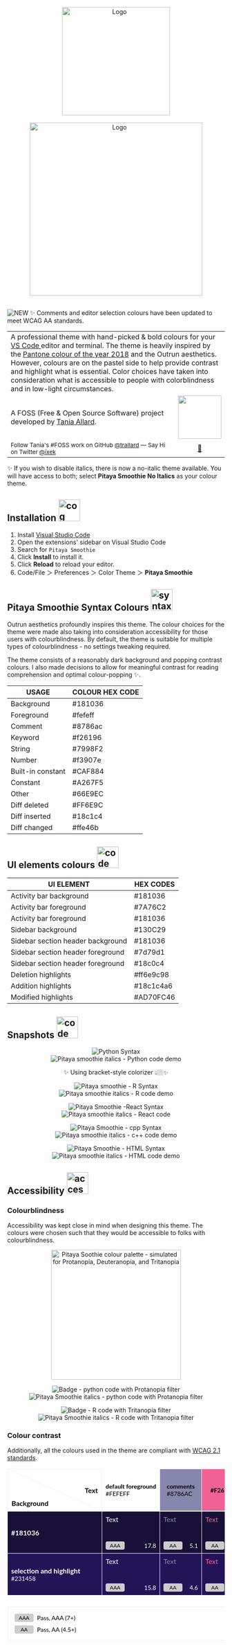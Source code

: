 <div align="center">
 <img alt="Logo" src="https://github.com/trallard/pitaya_smoothie/blob/main/images/logos/logo_squared.png?raw=true" width="250" />
</div>
<br>

<div align="center">
 <img alt="Logo" src="https://github.com/trallard/pitaya_smoothie/blob/main/images/logos/wording.png?raw=true" width="400" />
</div>
<br>

![NEW](https://img.shields.io/badge/-NEW-gray.svg?colorB=12CBC4) ✨ Comments and editor selection colours have been updated to meet WCAG AA standards.

<table width='100%' align="center">
 <tr>
 <td align='left' width='100%' colspan='2'>
 A professional theme with hand-picked & bold colours for your <a href="https://code.visualstudio.com/?WT.mc_id=academic-0000-taallard" target="_blank"> VS Code </a> editor and terminal. The theme is heavily inspired by the <a href="https://www.pantone.com/color-intelligence/color-of-the-year/color-of-the-year-2018">Pantone colour of the year 2018</a> and the Outrun aesthetics.
 However, colours are on the pastel side to help provide contrast and highlight what is essential.
 Color choices have taken into consideration what is accessible to people with colorblindness and in low-light circumstances.
 </td>
 </tr>
 <tr>
 <td>
 A FOSS (Free & Open Source Software) project developed by <a href='https://github.com/trallard' target="_blank">Tania Allard</a>.
 </td>
 <td align='center'>
 <a target="_blank" href='https://bitsandchips.me/'>
 <img src='https://img.shields.io/badge/%E2%86%92-TANIA%20ALLARD-gray.svg?colorA=2D2A56&colorB=7A76C2&style=flat' width='100' />
 </a>
 </td>
 </tr>
 <tr><td><sup> Follow Tania's #FOSS work on GitHub <a href='https://github.com/trallard'>@trallard</a> — Say Hi on Twitter <a href="https://twitter.com/ixek/">@ixek</a></sup></td><td align='center'> <a target="_blank" href='https://bitsandchips.me/'>👋 </a></td></tr>
</table>

✨ If you wish to disable italics, there is now a no-italic theme available. You will have access to both; select **Pitaya Smoothie No Italics** as your colour theme.

## Installation <img alt="cog" src="./images/icons/settings.png" width="50"/>

1. Install [Visual Studio Code](https://code.visualstudio.com/?WT.mc_id=academic-0000-taallard)
1. Open the extensions' sidebar on Visual Studio Code
1. Search for `Pitaya Smoothie`
1. Click **Install** to install it.
1. Click **Reload** to reload your editor.
1. Code/File ＞ Preferences ＞ Color Theme ＞ **Pitaya Smoothie**

## Pitaya Smoothie Syntax Colours <img alt="syntax" src="./images/icons/highlighter.png" width="50" />

Outrun aesthetics profoundly inspires this theme. The colour choices for the theme were made also taking into consideration accessibility for those users with colourblindness. By default, the theme is suitable for multiple types of colourblindness - no settings tweaking required.

The theme consists of a reasonably dark background and popping contrast colours.
I also made decisions to allow for meaningful contrast for reading comprehension and optimal colour-popping ✨.

| USAGE          | COLOUR HEX CODE                                                      |
| -------------- | -------------------------------------------------------------------- |
| Background     | #181036 |
| Foreground     | #fefeff |
| Comment        | #8786ac |
| Keyword        | #f26196 |
| String         | #7998F2 |
| Number         | #f3907e |
| Built-in constant | #CAF884 |
| Constant       | #A267F5 |
| Other          | #66E9EC |
| Diff deleted   | #FF6E9C |
| Diff inserted  | #18c1c4 |
| Diff changed   | #ffe46b |

## UI elements colours <img alt="code" src="./images/icons/browser.png" width="50" />

| UI ELEMENT                        | HEX CODES                                                                  |
| --------------------------------- | -------------------------------------------------------------------------- |
| Activity bar background           | #181036       |
| Activity bar foreground           | #7A76C2       |
| Activity bar foreground           | #181036       |
| Sidebar background                | #130C29       |
| Sidebar section header background | #181036       |
| Sidebar section header foreground | #7d79d1       |
| Sidebar section header foreground | #18c0c4       |
| Deletion highlights               | #ff6e9c98 |
| Addition highlights               | #18c1c4a6 |
| Modified highlights               | #AD70FC46 |

## Snapshots <img alt="code" src="./images/icons/code.png" width="50" />

<div align="center">

![Python Syntax](https://img.shields.io/badge/SYNTAX-Python-gray.svg?colorA=2D2A56&colorB=7A76C2&style=flat.svg)
</br>
<img alt="Pitaya smoothie italics - Python code demo" src="./images/demos/python.png"/>

✨ Using bracket-style colorizer 👆🏼✨

![Pitaya smoothie - R Syntax](https://img.shields.io/badge/SYNTAX-R-gray.svg?colorA=2D2A56&colorB=7A76C2&style=flat.svg)
</br>
<img alt="Pitaya smoothie italics - R code demo" src="./images/demos/R.png"/>

![Pitaya Smoothie -React Syntax](https://img.shields.io/badge/SYNTAX-React-gray.svg?colorA=2D2A56&colorB=7A76C2&style=flat.svg)
</br>
<img alt="Pitaya smoothie italics - React code" src="./images/demos/react.png"/>

![Pitaya Smoothie - cpp Syntax](https://img.shields.io/badge/SYNTAX-c++-gray.svg?colorA=2D2A56&colorB=7A76C2&style=flat.svg)
</br>
<img alt="Pitaya smoothie italics - c++ code demo" src="./images/demos/cpp.png"/>

![Pitaya Smoothie - HTML Syntax](https://img.shields.io/badge/SYNTAX-HTML-gray.svg?colorA=2D2A56&colorB=7A76C2&style=flat.svg)
<img alt="Pitaya smoothie italics - HTML code demo" src="./images/demos/html.png"/>

</div>

## Accessibility <img alt="accessibility" src="./images/icons/access.png" width="50" />

### Colourblindness

Accessibility was kept close in mind when designing this theme. The colours were chosen such that they would be accessible to folks with colourblindness.
<div align="center">
<img alt="Pitaya Soothie colour palette - simulated for Protanopia, Deuteranopia, and Tritanopia" src="./images/access/Coloring_for_Colorblindness.png" width="300" />

![Badge - python code with Protanopia filter](https://img.shields.io/badge/PROTANOMALY-Python-gray.svg?colorA=2D2A56&colorB=7A76C2&style=flat.svg)
<img alt="Pitaya Smoothie italics - python code with Protanopia filter" src="./images/demos/python-protanomaly.png"/>

![Badge - R code with Tritanopia filter](https://img.shields.io/badge/TRITANOPIA-R-gray.svg?colorA=2D2A56&colorB=7A76C2&style=flat.svg)
<img alt="Pitaya Smoothie italics - R code with Tritanopia filter" src="./images/demos/R-tritanopia.png"/>

</div>

### Colour contrast

Additionally, all the colours used in the theme are compliant with [WCAG 2.1 standards](https://www.w3.org/TR/UNDERSTANDING-WCAG20/visual-audio-contrast-contrast.html).

<!-- Contrast Grid generated by contrast-grid.eightshapes.com -->
<!-- Editable link: https://contrast-grid.eightshapes.com/?version=1.1.0&background-colors=%23181036%2C%20%0D%0A%23231458%2C%20selection%20and%20highlight%0D%0A&foreground-colors=%23FEFEFF%2C%20default%20foreground%0D%0A%238786ac%2C%20comments%0D%0A%23F26196%0D%0A%237998F2%0D%0A%23F3907E%0D%0A%23CAF884%0D%0A%2366E9EC%0D%0A%23B07AFC%0D%0A%23FFE46B%2C%20diff-changed%0D%0A%2318C1C4%2C%20diff-inserted%0D%0A%23FF6E9C%2C%20diff-deleted%0D%0A&es-color-form__tile-size=compact&es-color-form__show-contrast=aaa&es-color-form__show-contrast=aa&es-color-form__show-contrast=aa18&es-color-form__show-contrast=dnp -->
<div class="es-contrast-grid es-contrast-grid--compact">
    <div class="es-contrast-grid__inner">
        <table class="es-contrast-grid__table">
            <thead>
                <tr class="es-contrast-grid__foreground-key">
                    <th>
                        <div class="es-contrast-grid__key-swatch-spacer">
                            <span class="es-contrast-grid__key-swatch-label es-contrast-grid__key-swatch-label--background">Background</span>
                            <span class="es-contrast-grid__key-swatch-label es-contrast-grid__key-swatch-label--text">Text</span>
                        </div>
                    </th>
                    <th class="es-contrast-grid__foreground-key-cell">
                        <div class="es-contrast-grid__key-swatch es-contrast-grid__key-swatch--foreground es-contrast-grid--dark-label" data-hex="#FEFEFF" style="background-color: #fefeff;">
                            <div class="es-contrast-grid__key-swatch-label">
                                <div class="es-contrast-grid__key-swatch-label-text">default foreground</div>
                                <div class="es-contrast-grid__key-swatch-label-hex">#FEFEFF</div>
                            </div>
                        </div>
                    </th>
                    <th class="es-contrast-grid__foreground-key-cell">
                        <div class="es-contrast-grid__key-swatch es-contrast-grid__key-swatch--foreground es-contrast-grid--dark-label" data-hex="#8786AC" style="background-color: #8786ac;">
                            <div class="es-contrast-grid__key-swatch-label">
                                <div class="es-contrast-grid__key-swatch-label-text">comments</div>
                                <div class="es-contrast-grid__key-swatch-label-hex">#8786AC</div>
                            </div>
                        </div>
                    </th>
                    <th class="es-contrast-grid__foreground-key-cell">
                        <div class="es-contrast-grid__key-swatch es-contrast-grid__key-swatch--foreground es-contrast-grid--dark-label" data-hex="#F26196" style="background-color: #f26196;">
                            <div class="es-contrast-grid__key-swatch-label">
                                <div class="es-contrast-grid__key-swatch-label-text">#F26196</div>
                                <div class="es-contrast-grid__key-swatch-label-hex">
                                </div>
                            </div>
                        </div>
                    </th>
                    <th class="es-contrast-grid__foreground-key-cell">
                        <div class="es-contrast-grid__key-swatch es-contrast-grid__key-swatch--foreground es-contrast-grid--dark-label" data-hex="#7998F2" style="background-color: #7998f2;">
                            <div class="es-contrast-grid__key-swatch-label">
                                <div class="es-contrast-grid__key-swatch-label-text">#7998F2</div>
                                <div class="es-contrast-grid__key-swatch-label-hex">
                                </div>
                            </div>
                        </div>
                    </th>
                    <th class="es-contrast-grid__foreground-key-cell">
                        <div class="es-contrast-grid__key-swatch es-contrast-grid__key-swatch--foreground es-contrast-grid--dark-label" data-hex="#F3907E" style="background-color: #f3907e;">
                            <div class="es-contrast-grid__key-swatch-label">
                                <div class="es-contrast-grid__key-swatch-label-text">#F3907E</div>
                                <div class="es-contrast-grid__key-swatch-label-hex">
                                </div>
                            </div>
                        </div>
                    </th>
                    <th class="es-contrast-grid__foreground-key-cell">
                        <div class="es-contrast-grid__key-swatch es-contrast-grid__key-swatch--foreground es-contrast-grid--dark-label" data-hex="#CAF884" style="background-color: #caf884;">
                            <div class="es-contrast-grid__key-swatch-label">
                                <div class="es-contrast-grid__key-swatch-label-text">#CAF884</div>
                                <div class="es-contrast-grid__key-swatch-label-hex">
                                </div>
                            </div>
                        </div>
                    </th>
                    <th class="es-contrast-grid__foreground-key-cell">
                        <div class="es-contrast-grid__key-swatch es-contrast-grid__key-swatch--foreground es-contrast-grid--dark-label" data-hex="#66E9EC" style="background-color: #66e9ec;">
                            <div class="es-contrast-grid__key-swatch-label">
                                <div class="es-contrast-grid__key-swatch-label-text">#66E9EC</div>
                                <div class="es-contrast-grid__key-swatch-label-hex">
                                </div>
                            </div>
                        </div>
                    </th>
                    <th class="es-contrast-grid__foreground-key-cell">
                        <div class="es-contrast-grid__key-swatch es-contrast-grid__key-swatch--foreground es-contrast-grid--dark-label" data-hex="#B07AFC" style="background-color: #b07afc;">
                            <div class="es-contrast-grid__key-swatch-label">
                                <div class="es-contrast-grid__key-swatch-label-text">#B07AFC</div>
                                <div class="es-contrast-grid__key-swatch-label-hex">
                                </div>
                            </div>
                        </div>
                    </th>
                    <th class="es-contrast-grid__foreground-key-cell">
                        <div class="es-contrast-grid__key-swatch es-contrast-grid__key-swatch--foreground es-contrast-grid--dark-label" data-hex="#FFE46B" style="background-color: #ffe46b;">
                            <div class="es-contrast-grid__key-swatch-label">
                                <div class="es-contrast-grid__key-swatch-label-text">diff-changed</div>
                                <div class="es-contrast-grid__key-swatch-label-hex">#FFE46B</div>
                            </div>
                        </div>
                    </th>
                    <th class="es-contrast-grid__foreground-key-cell">
                        <div class="es-contrast-grid__key-swatch es-contrast-grid__key-swatch--foreground es-contrast-grid--dark-label" data-hex="#18C1C4" style="background-color: #18c1c4;">
                            <div class="es-contrast-grid__key-swatch-label">
                                <div class="es-contrast-grid__key-swatch-label-text">diff-inserted</div>
                                <div class="es-contrast-grid__key-swatch-label-hex">#18C1C4</div>
                            </div>
                        </div>
                    </th>
                    <th class="es-contrast-grid__foreground-key-cell">
                        <div class="es-contrast-grid__key-swatch es-contrast-grid__key-swatch--foreground es-contrast-grid--dark-label" data-hex="#FF6E9C" style="background-color: #ff6e9c;">
                            <div class="es-contrast-grid__key-swatch-label">
                                <div class="es-contrast-grid__key-swatch-label-text">diff-deleted</div>
                                <div class="es-contrast-grid__key-swatch-label-hex">#FF6E9C</div>
                            </div>
                        </div>
                    </th>
                </tr>
            </thead>
            <tbody class="es-contrast-grid__content">
                <tr class="es-contrast-grid__content-row">
                    <th class="es-contrast-grid__background-key-cell">
                        <div class="es-contrast-grid__key-swatch es-contrast-grid__key-swatch--background" data-hex="#181036" style="background-color: #181036;">
                            <div class="es-contrast-grid__key-swatch-label">
                                <div class="es-contrast-grid__key-swatch-label-text">#181036</div>
                                <div class="es-contrast-grid__key-swatch-label-hex">
                                </div>
                            </div>
                        </div>
                    </th>
                    <td class="es-contrast-grid__content-cell">
                        <div class="es-contrast-grid__swatch" style="background-color: #181036; color: #fefeff;">
                            <span class="es-contrast-grid__swatch-demo-text">Text</span>
                            <div class="es-contrast-grid__swatch-stats">
                                <span class="es-contrast-grid__accessibility-label es-contrast-grid__accessibility-label--aaa">AAA</span>
                                <span class="es-contrast-grid__contrast-ratio">17.8</span>
                            </div>
                        </div>
                    </td>
                    <td class="es-contrast-grid__content-cell">
                        <div class="es-contrast-grid__swatch" style="background-color: #181036; color: #8786ac;">
                            <span class="es-contrast-grid__swatch-demo-text">Text</span>
                            <div class="es-contrast-grid__swatch-stats">
                                <span class="es-contrast-grid__accessibility-label es-contrast-grid__accessibility-label--aa">AA</span>
                                <span class="es-contrast-grid__contrast-ratio">5.1</span>
                            </div>
                        </div>
                    </td>
                    <td class="es-contrast-grid__content-cell">
                        <div class="es-contrast-grid__swatch" style="background-color: #181036; color: #f26196;">
                            <span class="es-contrast-grid__swatch-demo-text">Text</span>
                            <div class="es-contrast-grid__swatch-stats">
                                <span class="es-contrast-grid__accessibility-label es-contrast-grid__accessibility-label--aa">AA</span>
                                <span class="es-contrast-grid__contrast-ratio">5.9</span>
                            </div>
                        </div>
                    </td>
                    <td class="es-contrast-grid__content-cell">
                        <div class="es-contrast-grid__swatch" style="background-color: #181036; color: #7998f2;">
                            <span class="es-contrast-grid__swatch-demo-text">Text</span>
                            <div class="es-contrast-grid__swatch-stats">
                                <span class="es-contrast-grid__accessibility-label es-contrast-grid__accessibility-label--aa">AA</span>
                                <span class="es-contrast-grid__contrast-ratio">6.5</span>
                            </div>
                        </div>
                    </td>
                    <td class="es-contrast-grid__content-cell">
                        <div class="es-contrast-grid__swatch" style="background-color: #181036; color: #f3907e;">
                            <span class="es-contrast-grid__swatch-demo-text">Text</span>
                            <div class="es-contrast-grid__swatch-stats">
                                <span class="es-contrast-grid__accessibility-label es-contrast-grid__accessibility-label--aaa">AAA</span>
                                <span class="es-contrast-grid__contrast-ratio">7.8</span>
                            </div>
                        </div>
                    </td>
                    <td class="es-contrast-grid__content-cell">
                        <div class="es-contrast-grid__swatch" style="background-color: #181036; color: #caf884;">
                            <span class="es-contrast-grid__swatch-demo-text">Text</span>
                            <div class="es-contrast-grid__swatch-stats">
                                <span class="es-contrast-grid__accessibility-label es-contrast-grid__accessibility-label--aaa">AAA</span>
                                <span class="es-contrast-grid__contrast-ratio">14.8</span>
                            </div>
                        </div>
                    </td>
                    <td class="es-contrast-grid__content-cell">
                        <div class="es-contrast-grid__swatch" style="background-color: #181036; color: #66e9ec;">
                            <span class="es-contrast-grid__swatch-demo-text">Text</span>
                            <div class="es-contrast-grid__swatch-stats">
                                <span class="es-contrast-grid__accessibility-label es-contrast-grid__accessibility-label--aaa">AAA</span>
                                <span class="es-contrast-grid__contrast-ratio">12.3</span>
                            </div>
                        </div>
                    </td>
                    <td class="es-contrast-grid__content-cell">
                        <div class="es-contrast-grid__swatch" style="background-color: #181036; color: #b07afc;">
                            <span class="es-contrast-grid__swatch-demo-text">Text</span>
                            <div class="es-contrast-grid__swatch-stats">
                                <span class="es-contrast-grid__accessibility-label es-contrast-grid__accessibility-label--aa">AA</span>
                                <span class="es-contrast-grid__contrast-ratio">6</span>
                            </div>
                        </div>
                    </td>
                    <td class="es-contrast-grid__content-cell">
                        <div class="es-contrast-grid__swatch" style="background-color: #181036; color: #ffe46b;">
                            <span class="es-contrast-grid__swatch-demo-text">Text</span>
                            <div class="es-contrast-grid__swatch-stats">
                                <span class="es-contrast-grid__accessibility-label es-contrast-grid__accessibility-label--aaa">AAA</span>
                                <span class="es-contrast-grid__contrast-ratio">14.2</span>
                            </div>
                        </div>
                    </td>
                    <td class="es-contrast-grid__content-cell">
                        <div class="es-contrast-grid__swatch" style="background-color: #181036; color: #18c1c4;">
                            <span class="es-contrast-grid__swatch-demo-text">Text</span>
                            <div class="es-contrast-grid__swatch-stats">
                                <span class="es-contrast-grid__accessibility-label es-contrast-grid__accessibility-label--aaa">AAA</span>
                                <span class="es-contrast-grid__contrast-ratio">8.1</span>
                            </div>
                        </div>
                    </td>
                    <td class="es-contrast-grid__content-cell">
                        <div class="es-contrast-grid__swatch" style="background-color: #181036; color: #ff6e9c;">
                            <span class="es-contrast-grid__swatch-demo-text">Text</span>
                            <div class="es-contrast-grid__swatch-stats">
                                <span class="es-contrast-grid__accessibility-label es-contrast-grid__accessibility-label--aa">AA</span>
                                <span class="es-contrast-grid__contrast-ratio">6.8</span>
                            </div>
                        </div>
                    </td>
                </tr>
                <tr class="es-contrast-grid__content-row">
                    <th class="es-contrast-grid__background-key-cell">
                        <div class="es-contrast-grid__key-swatch es-contrast-grid__key-swatch--background" data-hex="#231458" style="background-color: #231458;">
                            <div class="es-contrast-grid__key-swatch-label">
                                <div class="es-contrast-grid__key-swatch-label-text">selection and highlight</div>
                                <div class="es-contrast-grid__key-swatch-label-hex">#231458</div>
                            </div>
                        </div>
                    </th>
                    <td class="es-contrast-grid__content-cell">
                        <div class="es-contrast-grid__swatch" style="background-color: #231458; color: #fefeff;">
                            <span class="es-contrast-grid__swatch-demo-text">Text</span>
                            <div class="es-contrast-grid__swatch-stats">
                                <span class="es-contrast-grid__accessibility-label es-contrast-grid__accessibility-label--aaa">AAA</span>
                                <span class="es-contrast-grid__contrast-ratio">15.8</span>
                            </div>
                        </div>
                    </td>
                    <td class="es-contrast-grid__content-cell">
                        <div class="es-contrast-grid__swatch" style="background-color: #231458; color: #8786ac;">
                            <span class="es-contrast-grid__swatch-demo-text">Text</span>
                            <div class="es-contrast-grid__swatch-stats">
                                <span class="es-contrast-grid__accessibility-label es-contrast-grid__accessibility-label--aa">AA</span>
                                <span class="es-contrast-grid__contrast-ratio">4.6</span>
                            </div>
                        </div>
                    </td>
                    <td class="es-contrast-grid__content-cell">
                        <div class="es-contrast-grid__swatch" style="background-color: #231458; color: #f26196;">
                            <span class="es-contrast-grid__swatch-demo-text">Text</span>
                            <div class="es-contrast-grid__swatch-stats">
                                <span class="es-contrast-grid__accessibility-label es-contrast-grid__accessibility-label--aa">AA</span>
                                <span class="es-contrast-grid__contrast-ratio">5.2</span>
                            </div>
                        </div>
                    </td>
                    <td class="es-contrast-grid__content-cell">
                        <div class="es-contrast-grid__swatch" style="background-color: #231458; color: #7998f2;">
                            <span class="es-contrast-grid__swatch-demo-text">Text</span>
                            <div class="es-contrast-grid__swatch-stats">
                                <span class="es-contrast-grid__accessibility-label es-contrast-grid__accessibility-label--aa">AA</span>
                                <span class="es-contrast-grid__contrast-ratio">5.7</span>
                            </div>
                        </div>
                    </td>
                    <td class="es-contrast-grid__content-cell">
                        <div class="es-contrast-grid__swatch" style="background-color: #231458; color: #f3907e;">
                            <span class="es-contrast-grid__swatch-demo-text">Text</span>
                            <div class="es-contrast-grid__swatch-stats">
                                <span class="es-contrast-grid__accessibility-label es-contrast-grid__accessibility-label--aa">AA</span>
                                <span class="es-contrast-grid__contrast-ratio">6.9</span>
                            </div>
                        </div>
                    </td>
                    <td class="es-contrast-grid__content-cell">
                        <div class="es-contrast-grid__swatch" style="background-color: #231458; color: #caf884;">
                            <span class="es-contrast-grid__swatch-demo-text">Text</span>
                            <div class="es-contrast-grid__swatch-stats">
                                <span class="es-contrast-grid__accessibility-label es-contrast-grid__accessibility-label--aaa">AAA</span>
                                <span class="es-contrast-grid__contrast-ratio">13.1</span>
                            </div>
                        </div>
                    </td>
                    <td class="es-contrast-grid__content-cell">
                        <div class="es-contrast-grid__swatch" style="background-color: #231458; color: #66e9ec;">
                            <span class="es-contrast-grid__swatch-demo-text">Text</span>
                            <div class="es-contrast-grid__swatch-stats">
                                <span class="es-contrast-grid__accessibility-label es-contrast-grid__accessibility-label--aaa">AAA</span>
                                <span class="es-contrast-grid__contrast-ratio">11</span>
                            </div>
                        </div>
                    </td>
                    <td class="es-contrast-grid__content-cell">
                        <div class="es-contrast-grid__swatch" style="background-color: #231458; color: #b07afc;">
                            <span class="es-contrast-grid__swatch-demo-text">Text</span>
                            <div class="es-contrast-grid__swatch-stats">
                                <span class="es-contrast-grid__accessibility-label es-contrast-grid__accessibility-label--aa">AA</span>
                                <span class="es-contrast-grid__contrast-ratio">5.3</span>
                            </div>
                        </div>
                    </td>
                    <td class="es-contrast-grid__content-cell">
                        <div class="es-contrast-grid__swatch" style="background-color: #231458; color: #ffe46b;">
                            <span class="es-contrast-grid__swatch-demo-text">Text</span>
                            <div class="es-contrast-grid__swatch-stats">
                                <span class="es-contrast-grid__accessibility-label es-contrast-grid__accessibility-label--aaa">AAA</span>
                                <span class="es-contrast-grid__contrast-ratio">12.6</span>
                            </div>
                        </div>
                    </td>
                    <td class="es-contrast-grid__content-cell">
                        <div class="es-contrast-grid__swatch" style="background-color: #231458; color: #18c1c4;">
                            <span class="es-contrast-grid__swatch-demo-text">Text</span>
                            <div class="es-contrast-grid__swatch-stats">
                                <span class="es-contrast-grid__accessibility-label es-contrast-grid__accessibility-label--aaa">AAA</span>
                                <span class="es-contrast-grid__contrast-ratio">7.2</span>
                            </div>
                        </div>
                    </td>
                    <td class="es-contrast-grid__content-cell">
                        <div class="es-contrast-grid__swatch" style="background-color: #231458; color: #ff6e9c;">
                            <span class="es-contrast-grid__swatch-demo-text">Text</span>
                            <div class="es-contrast-grid__swatch-stats">
                                <span class="es-contrast-grid__accessibility-label es-contrast-grid__accessibility-label--aa">AA</span>
                                <span class="es-contrast-grid__contrast-ratio">6</span>
                            </div>
                        </div>
                    </td>
                </tr>
            </tbody>
            <tbody class="es-contrast-grid__key">
                <tr class="es-contrast-grid__key-row">
                    <td class="es-contrast-grid__key-cell" colspan="12">
                        <div class="es-contrast-grid-key">
                            <div class="es-contrast-grid-key__column">
                                <div class="es-contrast-grid-key__label">
                                    <span class="es-contrast-grid__accessibility-label es-contrast-grid__accessibility-label--aaa">AAA</span> Pass, AAA (7+)
                                </div>
                                <div class="es-contrast-grid-key__label">
                                    <span class="es-contrast-grid__accessibility-label es-contrast-grid__accessibility-label--aa">AA</span> Pass, AA (4.5+)
                                </div>
                            </div>
                            <div class="es-contrast-grid-key__column">
                                <div class="es-contrast-grid-key__label">
                                    <span class="es-contrast-grid__accessibility-label es-contrast-grid__accessibility-label--aa18">AA18</span> Pass, Large Text Only (3+)
                                </div>
                                <div class="es-contrast-grid-key__label">
                                    <span class="es-contrast-grid__accessibility-label es-contrast-grid__accessibility-label--dnp">DNP</span> Does Not Pass
                                </div>
                            </div>
                            <a class="es-contrast-grid-key__link" href="https://www.w3.org/TR/UNDERSTANDING-WCAG20/visual-audio-contrast-contrast.html">About WCAG 2.0 contrast</a>
                        </div>
                    </td>
                </tr>
            </tbody>
        </table>
    </div>
    <style class="es-contrast-grid-styles">
        /* Override Contrast Grid Styles to make color and font changes */
        .es-contrast-grid {
            font-family: 'Lato', sans-serif;
        }

        .es-contrast-grid {
            box-sizing: border-box;
            overflow: auto;
            width: 100%;
        }

        .es-contrast-grid *,
        .es-contrast-grid *:before,
        .es-contrast-grid *:after {
            box-sizing: inherit;
        }

        .es-contrast-grid__table-wrap {
            width: auto;
        }

        .es-contrast-grid__table {
            border-collapse: collapse;
            color: #fff;
        }

        .es-contrast-grid__table td,
        .es-contrast-grid__table th {
            border: solid 1px transparent;
            font-size: 16px;
            padding: 0;
            margin: 0;
        }

        .es-contrast-grid--dark-label {
            color: black;
        }

        .es-contrast-grid__accessibility-label {
            background: #ccc;
            border-radius: 4px;
            display: inline-block;
            color: #000;
            font-size: 12px;
            padding: 2px 4px;
            text-align: center;
            width: 36px;
        }

        .es-contrast-grid__accessibility-label--dnp {
            background: #EE0000;
            color: #FFFFFF;
        }

        .es-contrast-grid__accessibility-label--aa18 {
            background: #CFB317;
        }

        .es-contrast-grid__swatch {
            display: flex;
            flex-direction: column;
            height: 100px;
            justify-content: space-between;
            padding: 8px;
            min-width: 100px;
        }

        .es-contrast-grid--compact .es-contrast-grid__swatch {
            height: 80px;
            min-width: 80px;
        }

        .es-contrast-grid--large .es-contrast-grid__swatch {
            height: 150px;
            padding: 15px;
            min-width: 150px;
        }

        .es-contrast-grid__swatch-demo-text {
            font-size: 16px;
        }

        .es-contrast-grid__swatch-stats {
            align-items: center;
            display: flex;
            justify-content: space-between;
        }

        .es-contrast-grid__contrast-ratio {
            color: #FFFFFF;
            font-size: 14px;
        }

        .es-contrast-grid--dark-label .es-contrast-grid__contrast-ratio {
            color: #000000;
        }

        .es-contrast-grid__key-swatch-spacer {
            align-items: center;
            background: linear-gradient(to top right, rgba(243, 241, 241, 0) 0%, rgba(243, 241, 241, 0) calc(50% - 1px), #f3f1f1 50%, rgba(243, 241, 241, 0) calc(50% + 1px), rgba(243, 241, 241, 0) 100%);
            background-color: #FFFFFF;
            border: solid 1px #F3F1F1;
            color: #000000;
            display: flex;
            height: 100px;
            justify-content: space-between;
            padding: 8px;
            min-width: 200px;
        }

        .es-contrast-grid--compact .es-contrast-grid__key-swatch-spacer {
            height: 80px;
        }

        .es-contrast-grid--large .es-contrast-grid__key-swatch-spacer {
            height: 150px;
        }

        .es-contrast-grid__key-swatch-label--background {
            align-self: flex-end;
        }

        .es-contrast-grid__swatch-spacer {
            background-color: #FFFFFF;
            border: solid 1px #F3F1F1;
            height: 100px;
            width: 100%;
        }

        .es-contrast-grid--compact .es-contrast-grid__swatch-spacer {
            height: 80px;
            width: 100%;
        }

        .es-contrast-grid--large .es-contrast-grid__swatch-spacer {
            height: 150px;
            width: 100%;
        }

        .es-contrast-grid__key-swatch--foreground {
            align-items: center;
            display: flex;
            flex-direction: column;
            font-size: 14px;
            height: 100px;
            justify-content: center;
            padding: 8px;
            text-align: left;
        }

        .es-contrast-grid--compact .es-contrast-grid__key-swatch--foreground {
            height: 80px;
        }

        .es-contrast-grid--large .es-contrast-grid__key-swatch--foreground {
            height: 150px;
            padding: 15px;
        }

        .es-contrast-grid__key-swatch--foreground .es-contrast-grid__key-swatch-label-text {
            overflow: hidden;
            text-overflow: ellipsis;
            max-width: 220px;
            white-space: nowrap;
        }

        .es-contrast-grid--bordered-swatch {
            border: solid 1px #F3F1F1;
        }

        .es-contrast-grid__key-swatch--background {
            align-items: center;
            display: flex;
            height: 100px;
            padding: 8px;
            text-align: left;
            min-width: 200px;
        }

        .es-contrast-grid--compact .es-contrast-grid__key-swatch--background {
            height: 80px;
        }

        .es-contrast-grid--large .es-contrast-grid__key-swatch--background {
            height: 150px;
            padding: 15px;
        }

        .es-contrast-grid__key-swatch-label-text {
            font-weight: bold;
        }

        .es-contrast-grid__key-swatch-label-hex {
            font-weight: normal;
            font-size: 14px;
        }

        td.es-contrast-grid__key-cell {
            padding-top: 26px;
        }

        .es-contrast-grid-key {
            align-items: center;
            border: solid 1px #F3F1F1;
            color: #000000;
            display: flex;
            flex-wrap: wrap;
            justify-content: space-between;
            padding: 15px;
        }

        .es-contrast-grid__key-cell[colspan="1"] .es-contrast-grid-key,
        .es-contrast-grid__key-cell[colspan="2"] .es-contrast-grid-key,
        .es-contrast-grid__key-cell[colspan="3"] .es-contrast-grid-key {
            display: block;
        }

        .es-contrast-grid__key-cell[colspan="1"] .es-contrast-grid-key__column,
        .es-contrast-grid__key-cell[colspan="2"] .es-contrast-grid-key__column,
        .es-contrast-grid__key-cell[colspan="3"] .es-contrast-grid-key__column {
            margin-bottom: 8px;
            width: 100%;
        }

        .es-contrast-grid-key__label {
            align-items: center;
            display: flex;
            font-size: 14px;
            margin-bottom: 8px;
        }

        .es-contrast-grid-key__label .es-contrast-grid__accessibility-label {
            margin-right: 8px;
        }

        .es-contrast-grid-key__label:last-child {
            margin-bottom: 0;
        }

        .es-contrast-grid-key__link {
            font-size: 14px;
        }
    </style>
</div>

## Contributing <img alt="hands" src="./images/icons/teamwork.png" width="50" />

🚧 This project is always a work in progress, and everyone is welcome and encouraged to collaborate in it. 🚧

Everyone should follow our [code of conduct](./CODE_OF_CONDUCT.md) and to check out our [contributing guidelines](CONTRIBUTING.md) for more information on how to get started.

## Preferences shown in the previews <img alt="design" src="./images/icons/design.png" width="50" />

The font in the previews is Fira Code. Editor settings to activate font ligatures:

```json
"editor.fontFamily": "Fira Code",
"editor.fontLigatures": true,
```

The preview image for the Python syntax is using [Bracket Pair Colorizer](https://marketplace.visualstudio.com/items?itemName=CoenraadS.bracket-pair-colorizer&WT.mc_id=academic-0000-taallard), a cool extension that highlights matching brackets. Using this extension can help reduce unwanted errors.

I defined the following colours in my `settings.json`:

```json
"bracket-pair-colorizer-2.colors": [
 "#f18fac", // soft pink
 "#facd49", // golden
 "#c56cf0", // bright lilac
 "#f85e9f" // hot pink
 ]
```

## Pitaya Smoothie in other places <img alt="medal" src="./images/icons/title.png" width="50" />

You can find `Pitaya Smoothie` in the following places:

- ✨ Iterm theme [https://github.com/trallard/pitaya-smoothie-iterm/tree/main](https://github.com/trallard/pitaya-smoothie-iterm/tree/main)

- ✨ Slack theme - if you want to match your VS Code theme and your Slack theme head to `preferences` -> `themes` in Slack and paste the following colours:
 `#181036,#27264D,#251954,#66E9EC,#27264D,#ABA9DB,#AD70FC,#FF6E9C`
  </br>
  - The colours included are: ![#181036](https://via.placeholder.com/10/181036/000000?text=%20) `#181036` ![#27264d](https://via.placeholder.com/10/27264d/000000?text=%20) `#27264d` ![#251954](https://via.placeholder.com/10/251954/000000?text=%20) `#251954` ![#66e9ec](https://via.placeholder.com/10/66e9ec/000000?text=%20) `#66e9ec` ![#ABA9DB](https://via.placeholder.com/10/ABA9DB/000000?text=%20) `#ABA9DB` ![#ad70fc](https://via.placeholder.com/10/ad70fc/000000?text=%20) `#ad70fc` ![#ff6e9c](https://via.placeholder.com/10/ff6e9c/000000?text=%20) `#ff6e9c`

- ✨ Matplotlib theme - now your plots can have a Pitaya Smoothie look (dark and light themes included). Developed by [@dhaitz](https://github.com/dhaitz) - check it out at [https://github.com/dhaitz/matplotlib-stylesheets](https://github.com/dhaitz/matplotlib-stylesheets).

![mpl light demo](https://github.com/dhaitz/matplotlib-stylesheets/raw/master/img/pitayasmoothie_light.png)
![mpl dark demo](https://github.com/dhaitz/matplotlib-stylesheets/raw/master/img/pitayasmoothie_dark.png)

If you want to port Pitaya Smoothie to other places let us know and we'll add a link to your port and add you to our contributors list ✨💜

## License <img alt="documents" src="./images/icons/archives.png" width="50" />

**Licensed** as BSD-3 ⓒ [Tania Allard](https://bitsandchips.me/).

## Attributions <img alt="star" src="./images/icons/favorite.png" width="50" />

- Icons made by <a href="https://www.flaticon.com/authors/freepik" title="Freepik">Freepik</a> from <a href="https://www.flaticon.com/" title="Flaticon">www.flaticon.com</a> and adapted to match the theme's colours.

- The logo font is Attractype Reborn from [Garisman Studio](https://befonts.com/designer/garisman-studio).

- Deeply inspired and guided by Sarah Dresner's Night Owl and [this fantastic guide they wrote](https://css-tricks.com/creating-a-vs-code-theme/).
